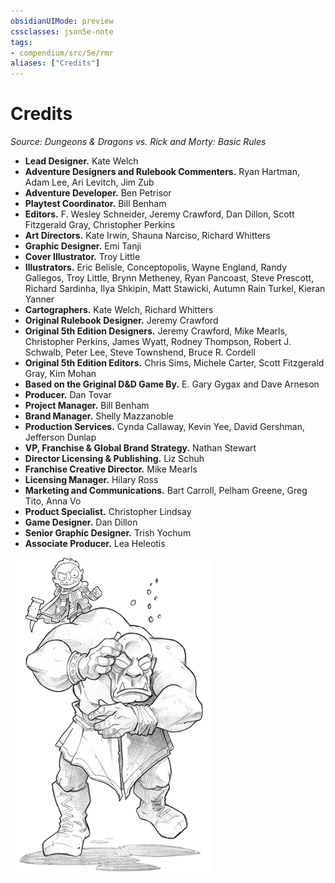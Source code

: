 ```yaml
---
obsidianUIMode: preview
cssclasses: json5e-note
tags:
- compendium/src/5e/rmr
aliases: ["Credits"]
---
```

# Credits
*Source: Dungeons & Dragons vs. Rick and Morty: Basic Rules* 

- **Lead Designer.** Kate Welch  
- **Adventure Designers and Rulebook Commenters.** Ryan Hartman, Adam Lee, Ari Levitch, Jim Zub  
- **Adventure Developer.** Ben Petrisor  
- **Playtest Coordinator.** Bill Benham  
- **Editors.** F. Wesley Schneider, Jeremy Crawford, Dan Dillon, Scott Fitzgerald Gray, Christopher Perkins  
- **Art Directors.** Kate Irwin, Shauna Narciso, Richard Whitters  
- **Graphic Designer.** Emi Tanji  
- **Cover Illustrator.** Troy Little  
- **Illustrators.** Eric Belisle, Conceptopolis, Wayne England, Randy Gallegos, Troy Little, Brynn Metheney, Ryan Pancoast, Steve Prescott, Richard Sardinha, Ilya Shkipin, Matt Stawicki, Autumn Rain Turkel, Kieran Yanner  
- **Cartographers.** Kate Welch, Richard Whitters  
- **Original Rulebook Designer.** Jeremy Crawford  
- **Original 5th Edition Designers.** Jeremy Crawford, Mike Mearls, Christopher Perkins, James Wyatt, Rodney Thompson, Robert J. Schwalb, Peter Lee, Steve Townshend, Bruce R. Cordell  
- **Original 5th Edition Editors.** Chris Sims, Michele Carter, Scott Fitzgerald Gray, Kim Mohan  
- **Based on the Griginal D&D Game By.** E. Gary Gygax and Dave Arneson  
- **Producer.** Dan Tovar  
- **Project Manager.** Bill Benham  
- **Brand Manager.** Shelly Mazzanoble  
- **Production Services.** Cynda Callaway, Kevin Yee, David Gershman, Jefferson Dunlap  
- **VP, Franchise & Global Brand Strategy.** Nathan Stewart  
- **Director Licensing & Publishing.** Liz Schuh  
- **Franchise Creative Director.** Mike Mearls  
- **Licensing Manager.** Hilary Ross  
- **Marketing and Communications.** Bart Carroll, Pelham Greene, Greg Tito, Anna Vo  
- **Product Specialist.** Christopher Lindsay  
- **Game Designer.** Dan Dillon  
- **Senior Graphic Designer.** Trish Yochum  
- **Associate Producer.** Lea Heleotis  

![](https://raw.githubusercontent.com/5etools-mirror-3/5etools-img/main/book/RMR/152-ram-condition-stunned.webp#center)